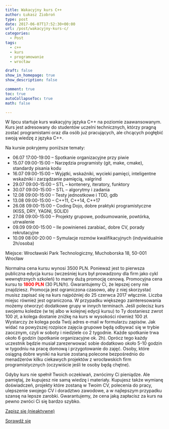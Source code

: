 ```yaml
---
title: Wakacyjny kurs C++
author: Łukasz Ziobroń
type: post
date: 2017-06-07T17:52:30+00:00
url: /post/wakacyjny-kurs-c/
categories:
  - Post
tags:
  - c++
  - kurs
  - programowanie
  - wrocław

draft: false
show_in_homepage: true
show_description: false

comment: true
toc: true
autoCollapseToc: true
math: false

---
```

W lipcu startuje kurs wakacyjny języka C++ na poziomie zaawansowanym. Kurs jest adresowany do studentów uczelni technicznych, którzy pragną zostać programistami oraz dla osób już pracujących, ale chcących pogłębić swoją wiedzę z języka C++.

Na kursie pokryjemy poniższe tematy:

* 06.07 17:00-19:00 &#8211; Spotkanie organizacyjne przy piwie
* 15.07 09:00-15:00 &#8211; Narzędzia programisty (git, make, cmake), standardy pisania kodu
* 16.07 09:00-15:00 &#8211; Wyjątki, wskaźniki, wycieki pamięci, inteligentne wskaźniki i zarządzanie pamięcią, valgrind
* 29.07 09:00-15:00 &#8211; STL &#8211; kontenery, iteratory, funktory
* 30.07 09:00-15:00 &#8211; STL &#8211; algorytmy i zadania
* 12.08 09:00-15:00 &#8211; Testy jednostkowe i TDD, gdb
* 13.08 09:00-15:00 &#8211; C++11, C++14, C++17
* 26.08 09:00-15:00 &#8211; Coding Dojo, dobre praktyki programistyczne (KISS, DRY, YAGNI, SOLID)
* 27.08 09:00-15:00 &#8211; Projekty grupowe, podsumowanie, powtórka, utrwalenie
* 09.09 09:00-15:00 &#8211; Ile powinieneś zarabiać, dobre CV, porady rekrutacyjne
* 10.09 08:00-20:00 &#8211; Symulacje rozmów kwalifikacyjnych (indywidualnie 2h/osoba)

Miejsce: Wrocławski Park Technologiczny, Muchoborska 18, 50-001 Wrocław

Normalna cena kursu wynosi 3500 PLN. Ponieważ jest to pierwsza publiczna edycja kursu (wcześniej kurs był prowadzony dla firm jako cykl wewnętrznych szkoleń) to mamy dużą promocję cenową. Promocyjna cena kursu to <span style="color: #ff0000;"><strong>1800 PLN</strong></span> (30 PLN/h). Gwarantujemy Ci, że lepszej ceny nie znajdziesz. Promocja jest ograniczona czasowo, aby z niej skorzystać musisz zapisać się na kurs najpóźniej do 25 czerwca 2017 włącznie. Liczba miejsc również jest ograniczona. W przypadku większego zainteresowania możemy otworzyć dodatkowe grupy w innych terminach. Jeśli polecisz kurs swojemu koledze (w tej albo w kolejnej edycji kursu) to Ty dostaniesz zwrot 100 zł, a kolega dostanie zniżkę na kurs w wysokości również 100 zł. Wystarczy że kolega poda Twój adres e-mail w formularzu zapisów. Jak widać na powyższej rozpisce zajęcia grupowe będą odbywać się w trybie zaocznym, czyli w soboty i niedziele co 2 tygodnie. Każde spotkanie trwa około 6 godzin (spotkanie organizacyjne ok. 2h). Oprócz tego każdy uczestnik będzie musiał zarezerwować sobie dodatkowo około 5-10 godzin w tygodniu na pracę domową i przygotowanie do zajęć. Osoby, które osiągną dobre wyniki na kursie zostaną polecone bezpośrednio do menadżerów kilku ciekawych projektów z wrocławskich firm programistycznych (oczywiście jeśli te osoby będą chętne).

Gdyby kurs nie spełnił Twoich oczekiwań, zwrócimy Ci pieniądze. Ale pamiętaj, że kupujesz nie samą wiedzę i materiały. Kupujesz także wymianę doświadczeń, projekty które zostaną w Twoim CV, polecenia do pracy, ulepszenie swojego CV i doradztwo zawodowe, a w najlepszym przypadku szansę na lepsze zarobki. Gwarantujemy, że cena jaką zapłacisz za kurs na pewno zwróci Ci się bardzo szybko.

<div class="buttons">
  <a class="btn btn-primary custom-button" href="#">Zapisz się (nieaktywne)</a>

  <a class="btn btn-primary custom-button" href="https://coders.school/sprawdz-sie">Sprawdź się</a>
</div>